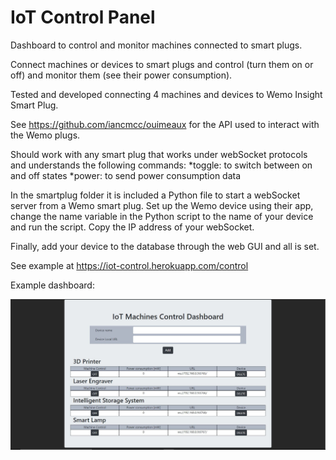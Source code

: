 # IoT Control Panel
Dashboard to control and monitor machines connected to smart plugs.

Connect machines or devices to smart plugs and control (turn them on or off) and monitor them (see their power consumption).

Tested and developed connecting 4 machines and devices to Wemo Insight Smart Plug.

See https://github.com/iancmcc/ouimeaux for the API used to interact with the Wemo plugs.

Should work with any smart plug that works under webSocket protocols and understands the following commands:
*toggle: to switch between on and off states
*power: to send power consumption data

In the smartplug folder it is included a Python file to start a webSocket server from a Wemo smart plug. Set up the Wemo device using their app, change the name variable in the Python script to the name of your device and run the script. Copy the IP address of your webSocket.

Finally, add your device to the database through the web GUI and all is set.

See example at https://iot-control.herokuapp.com/control

Example dashboard:

![dashboard](https://github.com/javierb07/IoT_Control_Panel/blob/master/Example_Panel.jpg)

